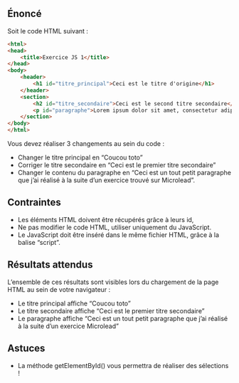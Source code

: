 ## Énoncé

Soit le code HTML suivant :

```html
<html>
<head>
	<title>Exercice JS 1</title>
</head>
<body>
	<header>
		<h1 id="titre_principal">Ceci est le titre d'origine</h1>
	</header>
	<section>
		<h2 id="titre_secondaire">Ceci est le second titre secondaire</h2>
		<p id="paragraphe">Lorem ipsum dolor sit amet, consectetur adipiscing elit. Praesent laoreet blandit massa, eget euismod magna euismod sed. Sed a congue mauris. Donec elementum mauris at pharetra accumsan. Cras auctor iaculis ligula sed congue. Aliquam dui magna, maximus vel rutrum in, rhoncus nec libero. Sed rutrum mi metus, eu consequat nibh semper eu. In dignissim nulla nec eros suscipit, non mattis lacus pulvinar. Nam augue leo, laoreet eu diam et, aliquam dictum ipsum. Mauris ipsum nisi, finibus at cursus quis, sagittis ac turpis. Donec luctus, massa eget sagittis ullamcorper, nulla metus facilisis ipsum, ut dapibus nulla arcu et justo. Donec eget interdum lectus. Fusce non ornare nunc. In a metus lectus. Nunc massa sem, fermentum nec ante accumsan, porttitor ullamcorper libero. Quisque at urna nisl.</p>
	</section>
</body>
</html>
```

Vous devez réaliser 3 changements au sein du code :

- Changer le titre principal en “Coucou toto”
- Corriger le titre secondaire en “Ceci est le premier titre secondaire”
- Changer le contenu du paragraphe en “Ceci est un tout petit paragraphe que j’ai réalisé à la suite d’un exercice trouvé sur Microlead”.

## Contraintes

- Les éléments HTML doivent être récupérés grâce à leurs id,
- Ne pas modifier le code HTML, utiliser uniquement du JavaScript.
- Le JavaScript doit être inséré dans le même fichier HTML, grâce à la balise “script”.

## Résultats attendus

L’ensemble de ces résultats sont visibles lors du chargement de la page HTML au sein de votre navigateur :

- Le titre principal affiche “Coucou toto”
- Le titre secondaire affiche “Ceci est le premier titre secondaire”
- Le paragraphe affiche “Ceci est un tout petit paragraphe que j’ai réalisé à la suite d’un exercice Microlead”

## Astuces

- La méthode getElementById() vous permettra de réaliser des sélections !